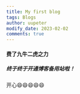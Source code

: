 ```yaml
---
title: My first blog
tags: Blogs
author: uupeter
modify_date: 2023-02-02
comments: true
---
```


#### 费了九牛二虎之力

##### 终于终于开通博客备用站啦！

开心:smile::smile::smile::smile::smile:
